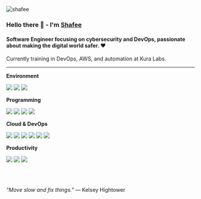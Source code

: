![shafee](https://github.com/user-attachments/assets/9ecc31d9-4d28-4a89-b5a1-81b7a9c4532b)


### Hello there 👋 - I'm [Shafee](https://shafee.vercel.app/)

#### Software Engineer focusing on cybersecurity and DevOps, passionate about making the digital world safer. ❤️

Currently training in DevOps, AWS, and automation at Kura Labs.

---

**Environment**


![](https://img.shields.io/badge/OS-macOS-red?style=flat&logo=Apple)
![](https://img.shields.io/badge/Editor-VSCode-red?style=flat&logo=visual-studio-code&logoColor=007ACC)
![](https://img.shields.io/badge/Vim-Motions-red?style=flat&logo=Vim)


**Programming**

![](https://img.shields.io/badge/Python-red?style=flat&logo=python)
![](https://img.shields.io/badge/JavaScript-red?style=flat&logo=javascript)
![](https://img.shields.io/badge/Go-red?style=flat&logo=go)
![](https://img.shields.io/badge/Bash-red?style=flat&logo=gnu-bash)

**Cloud & DevOps**

![](https://img.shields.io/badge/AWS-red?style=flat&logo=amazon)
![](https://img.shields.io/badge/Docker-red?style=flat&logo=docker)
![](https://img.shields.io/badge/Jenkins-red?style=flat&logo=jenkins&logoColor=white)
![](https://img.shields.io/badge/Terraform-red?style=flat&logo=terraform)
![](https://img.shields.io/badge/Prometheus-red?style=flat&logo=prometheus&logoColor=8B0000)
![](https://img.shields.io/badge/Grafana-red?style=flat&logo=grafana&logoColor=white)


**Productivity**

![](https://img.shields.io/badge/Notion-red?style=flat&logo=notion&logoColor=black)
![](https://img.shields.io/badge/Slack-red?style=flat&logo=slack&logoColor=611f69)
![](https://img.shields.io/badge/Discord-red?style=flat&logo=discord&logoColor=7289DA)


<br />
<br />


_"Move slow and fix things."_ ― Kelsey Hightower
